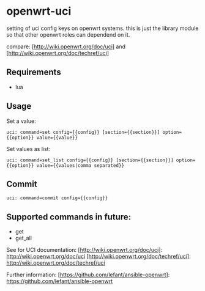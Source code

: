 openwrt-uci
===========

setting of uci config keys on openwrt systems. this is just the
library module so that other openwrt roles can dependend on it.

compare: [http://wiki.openwrt.org/doc/uci] and [http://wiki.openwrt.org/doc/techref/uci]

Requirements
------------

* lua

Usage
-----

Set a value:
```
uci: command=set config={{config}} [section={{section}}] option={{option}} value={{value}}
```

Set values as list:
```
uci: command=set_list config={{config}} [section={{section}}] option={{option}} value={{values|comma separated}}
```

Commit
------

```
uci: command=commit config={{config}}
```

Supported commands in future:
-----------------------------

* get
* get_all

See for UCI documentation:
[http://wiki.openwrt.org/doc/uci]: http://wiki.openwrt.org/doc/uci
[http://wiki.openwrt.org/doc/techref/uci]: http://wiki.openwrt.org/doc/techref/uci

Further information:
[https://github.com/lefant/ansible-openwrt]: https://github.com/lefant/ansible-openwrt
